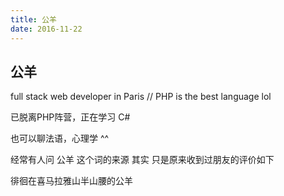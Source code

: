 ```yaml
---
title: 公羊
date: 2016-11-22
---
```


## 公羊
full stack web developer in Paris // PHP is the best language lol

已脱离PHP阵营，正在学习 C#

也可以聊法语，心理学 ^^

经常有人问 公羊 这个词的来源 其实 只是原来收到过朋友的评价如下

徘徊在喜马拉雅山半山腰的公羊

